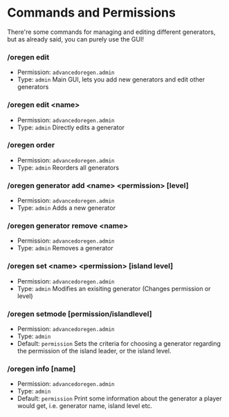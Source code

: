 # Commands and Permissions

There're some commands for managing and editing different generators, but as already said, you can purely use the GUI!

### /oregen edit
- Permission: `advancedoregen.admin`
- Type: `admin`
Main GUI, lets you add new generators and edit other generators

### /oregen edit \<name\>
- Permission: `advancedoregen.admin`
- Type: `admin`
Directly edits a generator

### /oregen order
- Permission: `advancedoregen.admin`
- Type: `admin`
Reorders all generators

### /oregen generator add \<name\> \<permission\> [level]
- Permission: `advancedoregen.admin`
- Type: `admin`
Adds a new generator

### /oregen generator remove \<name\>
- Permission: `advancedoregen.admin`
- Type: `admin`
Removes a generator

### /oregen set \<name\> \<permission\> [island level]
- Permission: `advancedoregen.admin`
- Type: `admin`
Modifies an exisiting generator (Changes permission or level)

### /oregen setmode [permission/islandlevel]
- Permission: `advancedoregen.admin`
- Type: `admin`
- Default: `permission`
Sets the criteria for choosing a generator regarding the permission of the island leader, or the island level.

### /oregen info [name]
- Permission: `advancedoregen.admin`
- Type: `admin`
- Default: `permission`
Print some information about the generator a player would get, i.e. generator name, island level etc.
